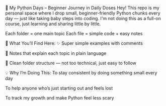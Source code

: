 🐍 My Python Days – Beginner Journey in Daily Doses
Hey! This repo is my personal space where I drop small, beginner-friendly Python chunks every day — just like taking baby steps into coding.
I'm not doing this as a full-on course, just learning and sharing little by little.

Each folder = one main topic
Each file = simple code + easy notes

🔖 What You’ll Find Here:
✨ Super simple examples with comments

📄 Notes that explain each topic in plain language

📁 Clean folder structure — not too technical, just easy to follow

💡 Why I’m Doing This:
To stay consistent by doing something small every day

To help anyone who’s just starting out and feels lost

To track my growth and make Python feel less scary